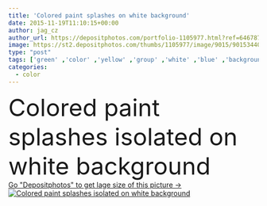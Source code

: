 ```yaml
---
title: 'Colored paint splashes on white background'
date: 2015-11-19T11:10:15+00:00
author: jag_cz
author_url: https://depositphotos.com/portfolio-1105977.html?ref=64678756
image: https://st2.depositphotos.com/thumbs/1105977/image/9015/90153440/api_thumb_450.jpg?forcejpeg=true
type: "post"
tags: ['green' ,'color' ,'yellow' ,'group' ,'white' ,'blue' ,'background' ,'colorful' ,'element' ,'set' ,'isolated' ,'studio' ,'drop' ,'wet' ,'drip' ,'liquid' ,'abstract' ,'orange' ,'light' ,'wave' ,'ink' ,'paint' ,'splash' ,'flowing' ,'motion' ,'smooth' ,'flow' ,'stain' ,'brush' ,'variation' ,'mix' ,'collection' ,'splattered' ,'fluid' ,'splashing' ]
categories: 
  - color
---
```

<div aling="center">
            <font size="60"> Colored paint splashes isolated on white background</font>   
</div>
<div>
    <a href='https://st2.depositphotos.com/thumbs/1105977/image/9015/90153440/api_thumb_450.jpg?forcejpeg=true?ref=64678756' target=_blank > Go "Depositphotos" to get lage size of this picture ->
        <img href='https://st2.depositphotos.com/thumbs/1105977/image/9015/90153440/api_thumb_450.jpg?forcejpeg=true?ref=64678756' src='https://st2.depositphotos.com/1105977/9015/i/950/depositphotos_90153440-stock-photo-colored-paint-splashes-on-white.jpg?forcejpeg=true' alt='Colored paint splashes isolated on white background' >
    </a>
</div>
